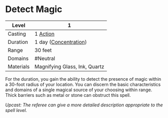 # Detect Magic

| Level     | 1                                                  |
| --------- | -------------------------------------------------- |
| Casting   | 1 [Action](../../../../Game%20Structure/Action.md) |
| Duration  | 1 day ([Concentration](../../../Concentration.md)) |
| Range     | 30 feet                                            |
| Domains   | #Neutral                                           |
| Materials | Magnifying Glass, Ink, Quartz                      |

For the duration, you gain the ability to detect the presence of magic within a 30-foot radius of your location. You can discern the basic characteristics and domains of a single magical source of your choosing within range. Thick barriers such as metal or stone can obstruct this spell.

*Upcast: The referee can give a more detailed description appropriate to the spell level.*